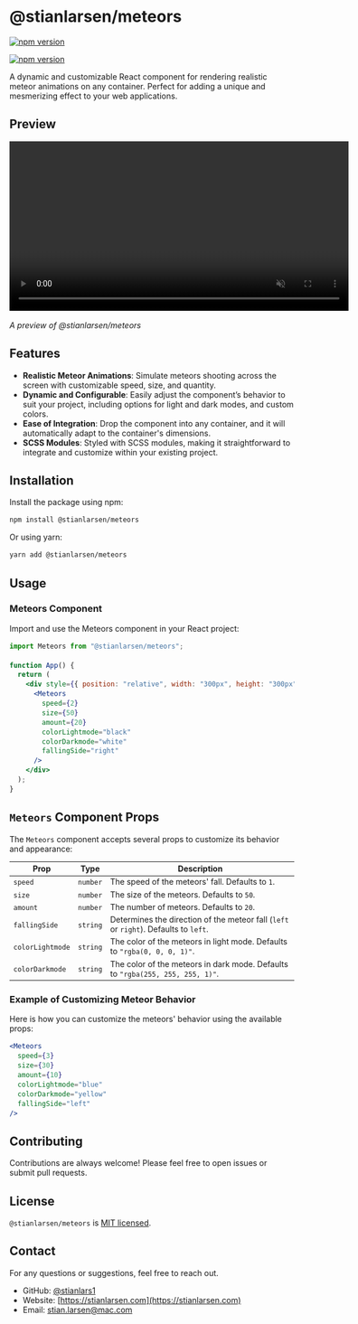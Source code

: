 # @stianlarsen/meteors

[![npm version](https://badge.fury.io/js/%40stianlarsen%2Fmeteors.svg)](https://badge.fury.io/js/%40stianlarsen%2Fmeteors)

[![npm version](https://badge.fury.io/js/@stianlarsen%2Fmeteors.svg)](https://badge.fury.io/js/@stianlarsen%2Fmeteors)

A dynamic and customizable React component for rendering realistic meteor animations on any container. Perfect for adding a unique and mesmerizing effect to your web applications.

## Preview

<video width="600" autoplay loop muted>
  <source src="https://github.com/Stianlars1/meteors/raw/cfb5a83c7efa64f948d8ee75773a4e8c6864a7f8/meteors.mp4" type="video/mp4">
    <img src="https://raw.githubusercontent.com/Stianlars1/meteors/cc112d09184dd19809f9c4c40ef80daeddb6c165/meteors.png" alt="Fallback Image">
  Your browser does not support the video tag.
</video>

_A preview of @stianlarsen/meteors_

## Features

- **Realistic Meteor Animations**: Simulate meteors shooting across the screen with customizable speed, size, and quantity.
- **Dynamic and Configurable**: Easily adjust the component’s behavior to suit your project, including options for light and dark modes, and custom colors.
- **Ease of Integration**: Drop the component into any container, and it will automatically adapt to the container's dimensions.
- **SCSS Modules**: Styled with SCSS modules, making it straightforward to integrate and customize within your existing project.

## Installation

Install the package using npm:

```bash
npm install @stianlarsen/meteors
```

Or using yarn:

```bash
yarn add @stianlarsen/meteors
```

## Usage

### Meteors Component

Import and use the Meteors component in your React project:

```jsx
import Meteors from "@stianlarsen/meteors";

function App() {
  return (
    <div style={{ position: "relative", width: "300px", height: "300px" }}>
      <Meteors
        speed={2}
        size={50}
        amount={20}
        colorLightmode="black"
        colorDarkmode="white"
        fallingSide="right"
      />
    </div>
  );
}
```

## `Meteors` Component Props

The `Meteors` component accepts several props to customize its behavior and appearance:

| Prop             | Type     | Description                                                                          |
| ---------------- | -------- | ------------------------------------------------------------------------------------ |
| `speed`          | `number` | The speed of the meteors' fall. Defaults to `1`.                                     |
| `size`           | `number` | The size of the meteors. Defaults to `50`.                                           |
| `amount`         | `number` | The number of meteors. Defaults to `20`.                                             |
| `fallingSide`    | `string` | Determines the direction of the meteor fall (`left` or `right`). Defaults to `left`. |
| `colorLightmode` | `string` | The color of the meteors in light mode. Defaults to `"rgba(0, 0, 0, 1)"`.            |
| `colorDarkmode`  | `string` | The color of the meteors in dark mode. Defaults to `"rgba(255, 255, 255, 1)"`.       |

### Example of Customizing Meteor Behavior

Here is how you can customize the meteors' behavior using the available props:

```jsx
<Meteors
  speed={3}
  size={30}
  amount={10}
  colorLightmode="blue"
  colorDarkmode="yellow"
  fallingSide="left"
/>
```

## Contributing

Contributions are always welcome! Please feel free to open issues or submit pull requests.

## License

`@stianlarsen/meteors` is [MIT licensed](./LICENSE).

## Contact

For any questions or suggestions, feel free to reach out.

- GitHub: [@stianlars1](https://github.com/stianlars1)
- Website: [https://stianlarsen.com](https://stianlarsen.com)
- Email: [stian.larsen@mac.com](mailto:stian.larsen@mac.com)
